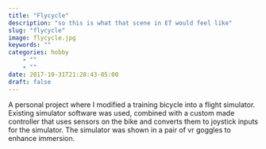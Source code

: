 ```yaml
---
title: "Flycycle"
description: "so this is what that scene in ET would feel like"
slug: "flycycle"
image: flycycle.jpg
keywords: ""
categories: hobby
    - ""
    - ""
date: 2017-10-31T21:28:43-05:00
draft: false
---
```


A personal project where I modified a training bicycle into a flight simulator.
Existing simulator software was used, combined with a custom made controller that uses sensors on the bike and converts them to joystick inputs for the simulator.
The simulator was shown in a pair of vr goggles to enhance immersion.
